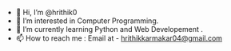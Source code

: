 - 👋 Hi, I’m @hrithik0
- 👀 I’m interested in Computer Programming.
- 🌱 I’m currently learning  Python and Web Developement .
- 📫 How to reach me : Email at - hrithikkarmakar04@gmail.com

<!---
hrithik0/hrithik0 is a ✨ special ✨ repository because its `README.md` (this file) appears on your GitHub profile.
You can click the Preview link to take a look at your changes.
--->

